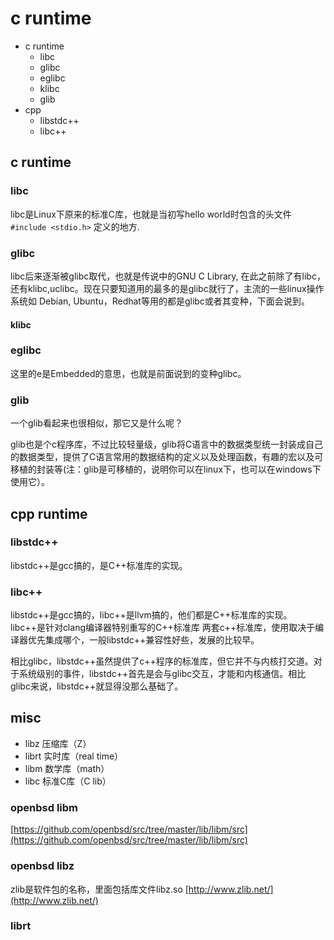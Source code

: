 # c runtime

- c runtime
  - libc
  - glibc
  - eglibc
  - klibc
  - glib
- cpp
  - libstdc++
  - libc++

## c runtime
### libc
libc是Linux下原来的标准C库，也就是当初写hello world时包含的头文件`#include <stdio.h>` 定义的地方.
### glibc
libc后来逐渐被glibc取代，也就是传说中的GNU C Library, 在此之前除了有libc，还有klibc,uclibc。现在只要知道用的最多的是glibc就行了，主流的一些linux操作系统如 Debian, Ubuntu，Redhat等用的都是glibc或者其变种，下面会说到。
#### klibc
### eglibc
这里的e是Embedded的意思，也就是前面说到的变种glibc。

### glib
一个glib看起来也很相似，那它又是什么呢？

glib也是个c程序库，不过比较轻量级，glib将C语言中的数据类型统一封装成自己的数据类型，提供了C语言常用的数据结构的定义以及处理函数，有趣的宏以及可移植的封装等(注：glib是可移植的，说明你可以在linux下，也可以在windows下使用它）。
## cpp runtime
### libstdc++
libstdc++是gcc搞的，是C++标准库的实现。

### libc++
libstdc++是gcc搞的，libc++是llvm搞的，他们都是C++标准库的实现。
libc++是针对clang编译器特别重写的C++标准库
两套c++标准库，使用取决于编译器优先集成哪个，一般libstdc++兼容性好些，发展的比较早。

相比glibc，libstdc++虽然提供了c++程序的标准库，但它并不与内核打交道。对于系统级别的事件，libstdc++首先是会与glibc交互，才能和内核通信。相比glibc来说，libstdc++就显得没那么基础了。
## misc


- libz  压缩库（Z）
- librt 实时库（real time）
- libm  数学库（math）
- libc  标准C库（C lib）

### openbsd libm
[https://github.com/openbsd/src/tree/master/lib/libm/src](https://github.com/openbsd/src/tree/master/lib/libm/src)

### openbsd libz
zlib是软件包的名称，里面包括库文件libz.so
[http://www.zlib.net/](http://www.zlib.net/)

### librt